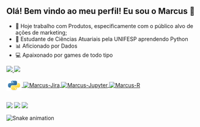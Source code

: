 ## Olá! Bem vindo ao meu perfil! Eu sou o Marcus 👻

- 🔭 Hoje trabalho com Produtos, especificamente com o público alvo de ações de marketing;
- 📖 Estudante de Ciências Atuariais pela UNIFESP aprendendo Python 
- 📊 Aficionado por Dados
- 💻 Apaixonado por games de todo tipo
 
 <div>
 <a href="https://github.com/marcusferreira16">
  <img height="180em" src="https://github-readme-stats.vercel.app/api?username=marcusferreira16&show_icons=true&theme=dracula&include_all_commits=true&count_private=true"/>
  <img height="180em" src="https://github-readme-stats.vercel.app/api/top-langs/?username=marcusferreira16&layout=compact&langs_count=7&theme=dracula"/>
</div>
<div style="display: inline_block"><br>
  <img align="center" alt="Marcus-Python" height="30" width="40" src="https://raw.githubusercontent.com/devicons/devicon/master/icons/python/python-original.svg">
  <img align="center" alt="Marcus-Jira" height="30" width="40" src="https://cdn.jsdelivr.net/gh/devicons/devicon/icons/jira/jira-original.svg" />
  <img align="center" alt="Marcus-Jupyter" height="30" width="40" src="https://cdn.jsdelivr.net/gh/devicons/devicon/icons/jupyter/jupyter-original.svg" />
  <img align="center" alt="Marcus-R" height="30" width="40" src="https://cdn.jsdelivr.net/gh/devicons/devicon/icons/r/r-original.svg" />
</div>
 
 ## 
 
 <div> 
  <a href="https://instagram.com/mferreira16._" target="_blank"><img src="https://img.shields.io/badge/-Instagram-%23E4405F?style=for-the-badge&logo=instagram&logoColor=white" target="_blank"></a>
  <a href = "mailto:mferreira1611@outlook.com.br"><img src="https://img.shields.io/badge/Microsoft_Outlook-0078D4?style=for-the-badge&logo=microsoft-outlook&logoColor=white" target="_blank"></a>
  <a href="https://www.linkedin.com/in/marcusvdsferreira" target="_blank"><img src="https://img.shields.io/badge/-LinkedIn-%230077B5?style=for-the-badge&logo=linkedin&logoColor=white" target="_blank"></a> 
 
  ![Snake animation](https://github.com/marcusferreira16/marcusferreira16/blob/output/github-contribution-grid-snake.svg)
  
 </div>
 
